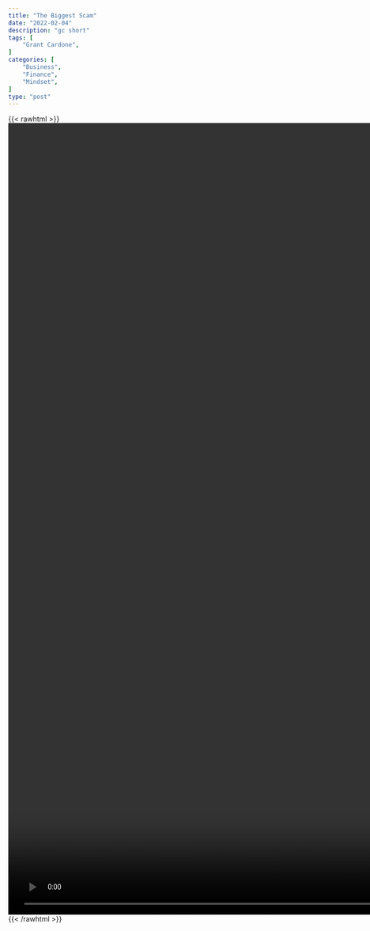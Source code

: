 ```yaml
---
title: "The Biggest Scam"
date: "2022-02-04"
description: "gc short"
tags: [
    "Grant Cardone",
]
categories: [
    "Business",
    "Finance",
    "Mindset",
]
type: "post"
---
```

{{< rawhtml >}}
    <video style="height:40vh;width:auto" overflow="hidden" controls>
        <source src="https://clips.dev00ps.com/Grant_ardone/You_re_SCAMMED_Without_Even_KNOWING_It_-_Grant_ardone.mp4" type="video/mp4"> 
    </video>
{{< /rawhtml >}}